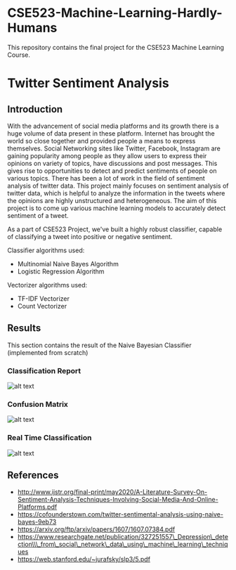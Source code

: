 # CSE523-Machine-Learning-Hardly-Humans

This repository contains the final project for the CSE523 Machine Learning Course. 

# Twitter Sentiment Analysis

## Introduction

With the advancement of social media platforms and its growth there is a huge volume of data present in these platform. Internet has brought the world so close together and provided people a means to express themselves. Social Networking sites like Twitter, Facebook, Instagram are gaining popularity among people as they allow users to express their opinions on variety of topics, have discussions and post messages. This gives rise to opportunities to detect and predict sentiments of people on various topics. There has been a lot of work in the field of sentiment analysis of twitter data. This project mainly focuses on sentiment analysis of twitter data, which is helpful to analyze the information in the tweets where the opinions are highly unstructured and heterogeneous. The aim of this project is to come up various machine learning models to accurately detect sentiment of a tweet.

As a part of CSE523 Project, we've built a highly robust classifier, capable of classifying a tweet into positive or negative sentiment. 

Classifier algorithms used:

- Multinomial Naive Bayes Algorithm
- Logistic Regression Algorithm

Vectorizer algorithms used:

- TF-IDF Vectorizer
- Count Vectorizer

## Results

This section contains the result of the Naive Bayesian Classifier (implemented from scratch)

### Classification Report

![alt text](https://github.com/jimil749/CSE523-Machine-Learning-Hardly-Humans/blob/main/Results/Naive%20Bayesian%20from%20scratch/Classification%20Report.png)

### Confusion Matrix
![alt text](https://github.com/jimil749/CSE523-Machine-Learning-Hardly-Humans/blob/main/Results/Naive%20Bayesian%20from%20scratch/Confusion%20Matrix.png)

### Real Time Classification
![alt text](https://github.com/jimil749/CSE523-Machine-Learning-Hardly-Humans/blob/main/Results/Real%20time%20Classification/Tweet%20Classification.png)




## References

- http://www.ijstr.org/final-print/may2020/A-Literature-Survey-On-Sentiment-Analysis-Techniques-Involving-Social-Media-And-Online-Platforms.pdf
- https://cofounderstown.com/twitter-sentimental-analysis-using-naive-bayes-9eb73
- https://arxiv.org/ftp/arxiv/papers/1607/1607.07384.pdf
- https://www.researchgate.net/publication/327251557\_Depression\_detection\\\_from\_social\_network\_data\_using\_machine\_learning\_techniques
- https://web.stanford.edu/~jurafsky/slp3/5.pdf
